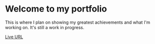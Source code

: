# Welcome to my portfolio
<p>
This is where I plan on showing my greatest achievements and what I'm working on. It's still a work in progress.
</p>
<a href="https://scarletpixie.github.io/">Live URL</a>
